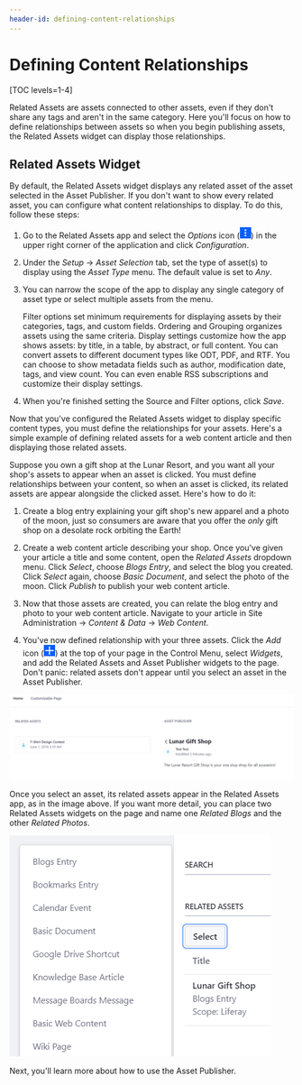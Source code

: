 ```yaml
---
header-id: defining-content-relationships
---
```


# Defining Content Relationships

[TOC levels=1-4]

Related Assets are assets connected to other assets, even if they don't share
any tags and aren't in the same category. Here you'll focus on how to define
relationships between assets so when you begin publishing assets, the Related
Assets widget can display those relationships. 

## Related Assets Widget

By default, the Related Assets widget displays any related asset of the asset
selected in the Asset Publisher. If you don't want to show every related asset,
you can configure what content relationships to display. To do this, follow
these steps: 

1.  Go to the Related Assets app and select the *Options* icon
    (![Options](../../../images/icon-app-options.png)) in the upper right corner
    of the application and click *Configuration*. 

2.  Under the *Setup* &rarr; *Asset Selection* tab, set the type of asset(s) to
    display using the *Asset Type* menu. The default value is set to *Any*. 

3.  You can narrow the scope of the app to display any single category of asset
    type or select multiple assets from the menu.

    Filter options set minimum requirements for displaying assets by their
    categories, tags, and custom fields. Ordering and Grouping organizes assets
    using the same criteria. Display settings customize how the app shows
    assets: by title, in a table, by abstract, or full content. You can convert
    assets to different document types like ODT, PDF, and RTF. You can choose to
    show metadata fields such as author, modification date, tags, and view
    count. You can even enable RSS subscriptions and customize their display
    settings. 

4.  When you're finished setting the Source and Filter options, click *Save*.

Now that you've configured the Related Assets widget to display specific content
types, you must define the relationships for your assets. Here's a simple
example of defining related assets for a web content article and then displaying
those related assets.

Suppose you own a gift shop at the Lunar Resort, and you want all your shop's
assets to appear when an asset is clicked. You must define relationships between
your content, so when an asset is clicked, its related assets are appear
alongside the clicked asset. Here's how to do it: 

1.  Create a blog entry explaining your gift shop's new apparel and a photo of
    the moon, just so consumers are aware that you offer the *only* gift shop on
    a desolate rock orbiting the Earth!

2.  Create a web content article describing your shop. Once you've given your
    article a title and some content, open the *Related Assets* dropdown menu.
    Click *Select*, choose *Blogs Entry*, and select the blog you created. Click
    *Select* again, choose *Basic Document*, and select the photo of the moon.
    Click *Publish* to publish your web content article.

3.  Now that those assets are created, you can relate the blog entry and
    photo to your web content article. Navigate to your article in Site
    Administration &rarr; *Content & Data* &rarr; *Web Content*.

4.  You've now defined relationship with your three assets. Click the *Add* icon
    (![Add](../../../images/icon-add.png)) at the top of your page
    in the Control Menu, select *Widgets*, and add the Related Assets and
    Asset Publisher widgets to the page. Don't panic: related assets don't
    appear until you select an asset in the Asset Publisher.

![Figure 1: Select an asset in the Asset Publisher to see its related assets displayed in the Related Assets application.](../../../images/related-assets-app-1.png)

Once you select an asset, its related assets appear in the Related Assets app,
as in the image above. If you want more detail, you can place two Related Assets
widgets on the page and name one *Related Blogs* and the other *Related
Photos*. 

![Figure 2: Related Assets applications can be configured to display specific content.](../../../images/related-assets-app-2.png)

Next, you'll learn more about how to use the Asset Publisher.
